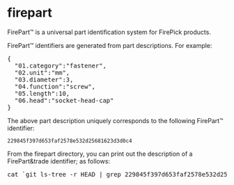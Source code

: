 firepart
========

FirePart&trade; is a universal part identification system for FirePick products.

FirePart&trade; identifiers are generated from part descriptions. For example:

<pre>
{
  "01.category":"fastener",
  "02.unit":"mm",
  "03.diameter":3,
  "04.function":"screw",
  "05.length":10,
  "06.head":"socket-head-cap"
}
</pre>

The above part description uniquely corresponds to the following FirePart&trade; identifier:

`229845f397d653faf2578e532d25681623d3d0c4`

From the firepart directory, you can print out the description of a FirePart&trade identifier; as follows:

<pre>cat `git ls-tree -r HEAD | grep 229845f397d653faf2578e532d25681623d3d0c4 | sed "s/.*\s//"`</pre>


